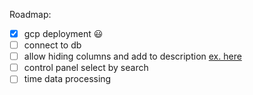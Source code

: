 Roadmap:

- [x] gcp deployment 😃
- [ ] connect to db
- [ ] allow hiding columns and add to description [ex. here](https://ant.design/components/table/#components-table-demo-expand)
- [ ] control panel select by search
- [ ] time data processing
